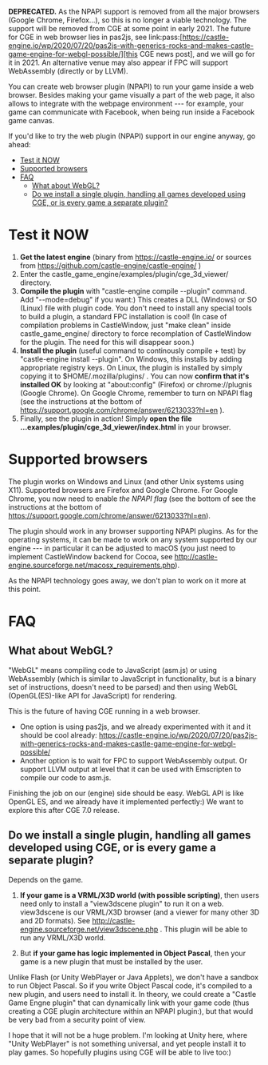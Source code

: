 **DEPRECATED.** As the NPAPI support is removed from all the major browsers (Google Chrome, Firefox...), so this is no longer a viable technology. The support will be removed from CGE at some point in early 2021. The future for CGE in web browser lies in pas2js, see link:pass:[https://castle-engine.io/wp/2020/07/20/pas2js-with-generics-rocks-and-makes-castle-game-engine-for-webgl-possible/][this CGE news post], and we will go for it in 2021. An alternative venue may also appear if FPC will support WebAssembly (directly or by LLVM).

You can create web browser plugin (NPAPI) to run your game inside a web browser. Besides making your game visually a part of the web page, it also allows to integrate with the webpage environment --- for example, your game can communicate with Facebook, when being run inside a Facebook game canvas.

If you'd like to try the web plugin (NPAPI) support in our engine anyway, go ahead:

* [Test it NOW](#test-it-now)
* [Supported browsers](#supported-browsers)
* [FAQ](#faq)
  * [What about WebGL?](#what-about-webgl)
  * [Do we install a single plugin, handling all games developed using CGE, or is every game a separate plugin?](#do-we-install-a-single-plugin-handling-all-games-developed-using-cge-or-is-every-game-a-separate-plugin)

Test it NOW
====

1. **Get the latest engine** (binary from https://castle-engine.io/ or sources from https://github.com/castle-engine/castle-engine/ )
2. Enter the castle_game_engine/examples/plugin/cge_3d_viewer/ directory.
3. **Compile the plugin** with "castle-engine compile --plugin" command. Add "--mode=debug" if you want:) This creates a DLL (Windows) or SO (Linux) file with plugin code. You don't need to install any special tools to build a plugin, a standard FPC installation is cool!
  (In case of compilation problems in CastleWindow, just "make clean" inside castle_game_engine/ directory to force recomplation of CastleWindow for the plugin. The need for this will disappear soon.)
4. **Install the plugin** (useful command to continously compile + test) by "castle-engine install --plugin". On Windows, this installs by adding appropriate registry keys. On Linux, the plugin is installed by simply copying it to $HOME/.mozilla/plugins/ .
  You can now **confirm that it's installed OK** by looking at "about:config" (Firefox) or chrome://plugnis (Google Chrome). On Google Chrome, remember to turn on NPAPI flag (see the instructions at the bottom of https://support.google.com/chrome/answer/6213033?hl=en ).
5. Finally, see the plugin in action! Simply **open the file ...examples/plugin/cge_3d_viewer/index.html** in your browser.

Supported browsers
====
The plugin works on Windows and Linux (and other Unix systems using X11). Supported browsers are Firefox and Google Chrome. For Google Chrome, you now need to enable *the NPAPI flag* (see the bottom of see the instructions at the bottom of https://support.google.com/chrome/answer/6213033?hl=en).

The plugin should work in any browser supporting NPAPI plugins. As for the operating systems, it can be made to work on any system supported by our engine --- in particular it can be adjusted to macOS (you just need to implement CastleWindow backend for Cocoa, see http://castle-engine.sourceforge.net/macosx_requirements.php).

As the NPAPI technology goes away, we don't plan to work on it more at this point.

FAQ
====

What about WebGL?
----

"WebGL" means compiling code to JavaScript (asm.js) or using WebAssembly (which is similar to JavaScript in functionality, but is a binary set of  instructions, doesn't need to be parsed) and then using WebGL (OpenGL(ES)-like API for JavaScript) for rendering.

This is the future of having CGE running in a web browser.

- One option is using pas2js, and we already experimented with it and it should be cool already: https://castle-engine.io/wp/2020/07/20/pas2js-with-generics-rocks-and-makes-castle-game-engine-for-webgl-possible/
- Another option is to wait for FPC to support WebAssembly output. Or support LLVM output at level that it can be used with Emscripten to compile our code to asm.js.

Finishing the job on our (engine) side should be easy. WebGL API is like OpenGL ES, and we already have it implemented perfectly:)  We want to explore this after CGE 7.0 release.

Do we install a single plugin, handling all games developed using CGE, or is every game a separate plugin?
----

Depends on the game.

1. **If your game is a VRML/X3D world (with possible scripting)**, then users need only to install a "view3dscene plugin" to run it  on a web. view3dscene is our VRML/X3D browser (and a viewer for many other 3D and 2D formats). See http://castle-engine.sourceforge.net/view3dscene.php . This plugin will be able to run any VRML/X3D world.

2. But **if your game has logic implemented in Object Pascal**, then your game is a new plugin that must be installed by the user.

Unlike Flash (or Unity WebPlayer or Java Applets), we don't have a sandbox to run Object Pascal. So if you write Object Pascal code, it's compiled to a new plugin, and users need to install it. In theory, we could create a "Castle Game Engne plugin" that can dynamically link with your game code (thus creating a CGE plugin architecture within an NPAPI plugin:), but that would be very bad from a security point of view.
  
I hope that it will not be a huge problem. I'm looking at Unity here, where "Unity WebPlayer" is not something universal, and yet people install it to play games. So hopefully plugins using CGE will be able to live too:)
